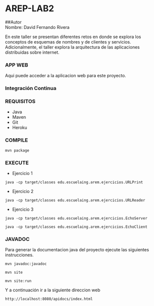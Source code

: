 # AREP-LAB2

##Autor  
Nombre: David Fernando Rivera   



En este taller se presentan diferentes retos en donde se explora los conceptos de esquemas de nombres y de clientes y servicios. Adicionalmente, el taller explora la arquitectura de las aplicaciones distribuidas sobre internet.

### APP WEB
Aqui puede acceder a la aplicacion web para este proyecto.

### Integración Continua

### REQUISITOS
* Java
* Maven
* Git
* Heroku

### COMPILE

   `mvn package`

### EXECUTE

* Ejercicio 1

`java -cp target/classes edu.escuelaing.arem.ejercicios.URLPrint`

* Ejercicio 2

`java -cp target/classes edu.escuelaing.arem.ejercicios.URLReader`

* Ejercicio 3

`java -cp target/classes edu.escuelaing.arem.ejercicios.EchoServer`

`java -cp target/classes edu.escuelaing.arem.ejercicios.EchoClient`

### JAVADOC

Para generar la documentacion java del proyecto ejecute las siguientes instrucciones.

`mvn javadoc:javadoc`

`mvn site`

`mvn site:run`

Y a continuación ir a la siguiente direccion web

`http://localhost:8080/apidocs/index.html`

